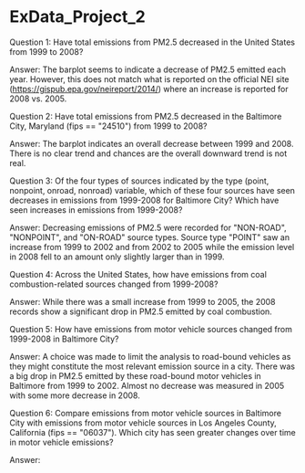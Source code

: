 # ExData_Project_2

Question 1: 
Have total emissions from PM2.5 decreased in the United States from 1999 to 2008? 

Answer:
The barplot seems to indicate a decrease of PM2.5 emitted each year.
However, this does not match what is reported on the official NEI site (https://gispub.epa.gov/neireport/2014/) where an increase is reported for 2008 vs. 2005.


Question 2:
Have total emissions from PM2.5 decreased in the Baltimore City, Maryland (fips == "24510") from 1999 to 2008? 

Answer:
The barplot indicates an overall decrease between 1999 and 2008. There is no clear trend and chances are the overall downward trend is not real.


Question 3:
Of the four types of sources indicated by the type (point, nonpoint, onroad, nonroad) variable, which of these four sources have seen decreases in emissions from 1999-2008 for Baltimore City? Which have seen increases in emissions from 1999-2008? 

Answer:
Decreasing emissions of PM2.5 were recorded for "NON-ROAD", "NONPOINT", and "ON-ROAD" source types. Source type "POINT" saw an increase from 1999 to 2002 and from 2002 to 2005 while the emission level in 2008 fell to an amount only slightly larger than in 1999. 

Question 4:
Across the United States, how have emissions from coal combustion-related sources changed from 1999-2008?

Answer:
While there was a small increase from 1999 to 2005, the 2008 records show a significant drop in PM2.5 emitted by coal combustion.


Question 5:
How have emissions from motor vehicle sources changed from 1999-2008 in Baltimore City?

Answer:
A choice was made to limit the analysis to road-bound vehicles as they might constitute the most relevant emission source in a city.
There was a big drop in PM2.5 emitted by these road-bound motor vehicles in Baltimore from 1999 to 2002. 
Almost no decrease was measured in 2005 with some more decrease in 2008.


Question 6:
Compare emissions from motor vehicle sources in Baltimore City with emissions from motor vehicle sources in Los Angeles County, California (fips == "06037"). Which city has seen greater changes over time in motor vehicle emissions?

Answer: